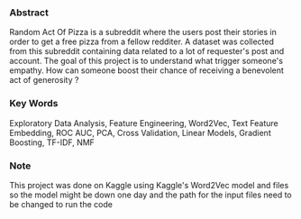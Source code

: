 ### Abstract

Random Act Of Pizza is a subreddit where the users post their stories in order to get a free pizza from a fellow redditer. A dataset was collected from this subreddit containing data related to a lot of requester's post and account. The goal of this project is to understand what trigger someone's empathy. How can someone boost their chance of receiving a benevolent act of generosity ?

### Key Words

Exploratory Data Analysis, Feature Engineering, Word2Vec, Text Feature Embedding, ROC AUC, PCA, Cross Validation, Linear Models, Gradient Boosting, TF-IDF, NMF

### Note

This project was done on Kaggle using Kaggle's Word2Vec model and files so the model might be down one day and the path for the input files need to be changed to run the code
